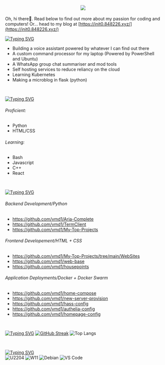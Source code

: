<h1 align="center">
    <img src="https://readme-typing-svg.demolab.com?font=Consolas&size=35&pause=2000&color=FF5733&width=435&lines=Hey+there!+I'm+v-mod."><br />
</h1>

Oh, hi there👋. Read below to find out more about my passion for coding and computers! Or... head to my blog at [https://init0.848226.xyz/](https://init0.848226.xyz/)

[![Typing SVG](https://readme-typing-svg.demolab.com?font=Consolas&color=F39C12&pause=1000&width=435&lines=I'm+working+on%3A)](https://git.io/typing-svg)
- Building a voice assistant powered by whatever I can find out there
- A custom command processor for my laptop (Powered by PowerShell and Ubuntu)
- A WhatsApp group chat summariser and mod tools
- Self hosting services to reduce reliancy on the cloud
- Learning Kubernetes
- Making a microblog in flask (python)

<br>

[![Typing SVG](https://readme-typing-svg.demolab.com?font=Consolas&pause=1000&color=9B59B6&width=435&lines=Programming+Languages%3A)](https://git.io/typing-svg)
###### Proficient:
- Python
- HTML/CSS
###### Learning:
- Bash
- Javascript
- C++
- React

<br>

[![Typing SVG](https://readme-typing-svg.demolab.com?font=Consolas&pause=1000&color=F1C40F&width=435&lines=My+Projects%3A)](https://git.io/typing-svg)
###### Backend Development/Python
- https://github.com/vmd1/Aria-Complete
- https://github.com/vmd1/TermClient
- https://github.com/vmd1/My-Top-Projects

###### Frontend Developement/HTML + CSS
- https://github.com/vmd1/My-Top-Projects/tree/main/WebSites
- https://github.com/vmd1/web-base
- https://github.com/vmd1/housepoints

###### Application Deployments/Docker + Docker Swarm
- https://github.com/vmd1/home-compose
- https://github.com/vmd1/new-server-provision
- https://github.com/vmd1/hass-config
- https://github.com/vmd1/authelia-config
- https://github.com/vmd1/homepage-config

<br>

[![Typing SVG](https://readme-typing-svg.demolab.com?font=Consolas&color=27AE60&pause=1000&width=435&lines=Stats%3A)](https://git.io/typing-svg)
[![GitHub Streak](https://streak-stats.demolab.com?user=vmd1&theme=gruvbox_duo&hide_border=true)](https://git.io/streak-stats)
![Top Langs](https://github-readme-stats.vercel.app/api/top-langs/?username=vmd1)

<br>

[![Typing SVG](https://readme-typing-svg.demolab.com?font=Consolas&color=3498DB&pause=1000&width=435&lines=OS+%26+Tools%3A)](https://git.io/typing-svg)
<br>
![U2204](https://img.shields.io/badge/OS-Ubuntu%2022.04-orange?style=flat-square&logo=ubuntu)
![W11](https://img.shields.io/badge/OS-Windows%2011-blueviolet?style=flat-square&logo=windows11)
![Debian](https://img.shields.io/badge/OS-Debian-red?style=flat-square&logo=debian)
![VS Code](https://img.shields.io/badge/IDE-VSCode-%23007ACC?style=flat-square&logo=Visual-studio-code)

<br>
